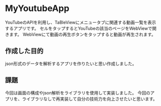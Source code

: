 # MyYoutubeApp

YouTubeのAPIを利用し、TaBleViewにメニュータブに関連する動画一覧を表示するアプリです。
セルをタップするとYouTubeの該当のページをWebViewで開きます。
WebViewにて動画の再生ボタンをタップすると動画が再生されます。

## 作成した目的
json形式のデータを解析するアプリを作りたいと思い作成しました。

## 課題
今回は画面の構成やjson解析をライブラリを使用して実装しました。
今回のアプリを、ライブラリなしで再実装して自分の技術力を向上させたいと思います。
